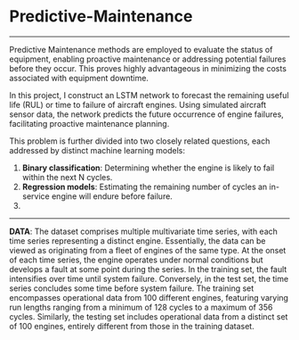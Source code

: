 # Predictive-Maintenance

-------------------------------------------------
Predictive Maintenance methods are employed to evaluate the status of equipment, enabling proactive maintenance or addressing potential failures before they occur. This proves highly advantageous in minimizing the costs associated with equipment downtime.

In this project, I construct an LSTM network to forecast the remaining useful life (RUL) or time to failure of aircraft engines. Using simulated aircraft sensor data, the network predicts the future occurrence of engine failures, facilitating proactive maintenance planning. 

This problem is further divided into two closely related questions, each addressed by distinct machine learning models:
1. **Binary classification**: Determining whether the engine is likely to fail within the next N cycles.
2. **Regression models**: Estimating the remaining number of cycles an in-service engine will endure before failure.
3. 
----------------------------------------------------

**DATA**:
The dataset comprises multiple multivariate time series, with each time series representing a distinct engine. Essentially, the data can be viewed as originating from a fleet of engines of the same type.
At the onset of each time series, the engine operates under normal conditions but develops a fault at some point during the series. In the training set, the fault intensifies over time until system failure. Conversely, in the test set, the time series concludes some time before system failure.
The training set encompasses operational data from 100 different engines, featuring varying run lengths ranging from a minimum of 128 cycles to a maximum of 356 cycles. Similarly, the testing set includes operational data from a distinct set of 100 engines, entirely different from those in the training dataset.
